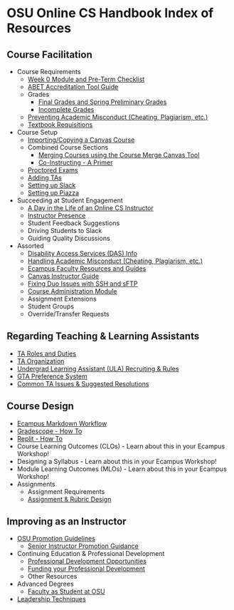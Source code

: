 # OSU Online CS Handbook Index of Resources

## Course Facilitation

- Course Requirements
  - [Week 0 Module and Pre-Term Checklist](Week0List.html)
  - [ABET Accreditation Tool Guide](ABETGuide.html)
  - Grades
    - [Final Grades and Spring Preliminary Grades](IssuingGrades.html)
    - [Incomplete Grades](Incompletes.html)
  - [Preventing Academic Misconduct (Cheating, Plagiarism, etc.)](PreventingAcademicMisconduct.html)
  - [Textbook Requisitions](https://ecampus.oregonstate.edu/faculty/manual/textbook.htm)
- Course Setup
  - [Importing/Copying a Canvas Course](https://ecampus.oregonstate.edu/faculty/canvas/QuickReference-ImportYourCourseContent.pdf)
  - Combined Course Sections
    - [Merging Courses using the Course Merge Canvas Tool](CourseMerge.html)
    - [Co-Instructing - A Primer](CoinstructingPrimer.html)
  - [Proctored Exams](ProctoredExams.html)
  - [Adding TAs](https://ecampus.oregonstate.edu/faculty/canvas/QuickReference-ManageAssistants.pdf)
  - [Setting up Slack](SlackSetup.html)
  - [Setting up Piazza](PiazzaSetup.html)
- Succeeding at Student Engagement
  - [A Day in the Life of an Online CS Instructor](DayInTheLife.html)
  - [Instructor Presence](InstructorPresence.html)
  - Student Feedback Suggestions
  - Driving Students to Slack
  - Guiding Quality Discussions
- Assorted
  - [Disability Access Services (DAS) Info](DAS.html)
  - [Handling Academic Misconduct (Cheating, Plagiarism, etc.)](HandlingAcademicMisconduct.html)
  - [Ecampus Faculty Resources and Guides](https://ecampus.oregonstate.edu/faculty/canvas/)
  - [Canvas Instructor Guide](https://community.canvaslms.com/docs/DOC-10460)
  - [Fixing Duo Issues with SSH and sFTP](sshKeyGuides.html)
  - [Course Administration Module](CourseAdminModule.html)
  - Assignment Extensions
  - Student Groups
  - Override/Transfer Requests

## Regarding Teaching & Learning Assistants

- [TA Roles and Duties](TARolesDuties.html)
- [TA Organization](TAOrganization.html)
- [Undergrad Learning Assistant (ULA) Recruiting & Rules](LearningAssistants.html)
- [GTA Preference System](GTAPreferences.html)
- [Common TA Issues & Suggested Resolutions](TAIssues.html)

## Course Design

- [Ecampus Markdown Workflow](MarkdownWorkflow.html)
- [Gradescope - How To](Gradescope.html)
- [Replit - How To](Replit.html)
- Course Learning Outcomes (CLOs) - Learn about this in your Ecampus Workshop!
- Designing a Syllabus - Learn about this in your Ecampus Workshop!
- Module Learning Outcomes (MLOs) - Learn about this in your Ecampus Workshop!
- Assignments
  - Assignment Requirements
  - [Assignment & Rubric Design](AssignmentRubricDesign.html)

## Improving as an Instructor

- [OSU Promotion Guidelines](https://facultyaffairs.oregonstate.edu/faculty-handbook/promotion-and-tenure-guidelines)
  - [Senior Instructor Promotion Guidance](SeniorInstructorPromotion.html)
- Continuing Education & Professional Development
  - [Professional Development Opportunities](ProfessionalDevOpportunities.html)
  - [Funding your Professional Development](ProfessionalDevFunding.html)
  - Other Resources
- Advanced Degrees
  - [Faculty as Student at OSU](https://gradschool.oregonstate.edu/admissions/faculty-as-student)
- [Leadership Techniques](LeadershipTechniques.html)
